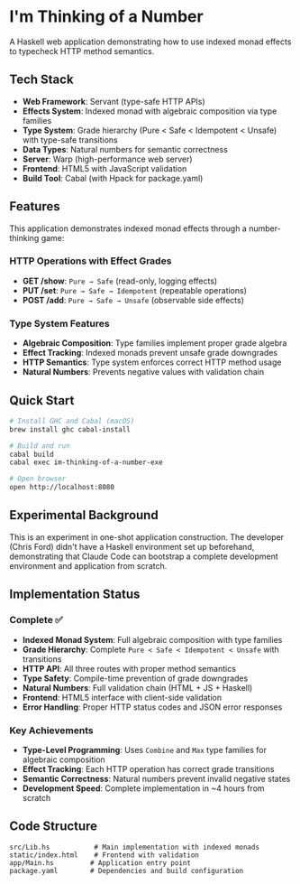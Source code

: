 # I'm Thinking of a Number

A Haskell web application demonstrating how to use indexed monad effects to typecheck HTTP method semantics.

## Tech Stack

- **Web Framework**: Servant (type-safe HTTP APIs)
- **Effects System**: Indexed monad with algebraic composition via type families
- **Type System**: Grade hierarchy (Pure < Safe < Idempotent < Unsafe) with type-safe transitions  
- **Data Types**: Natural numbers for semantic correctness
- **Server**: Warp (high-performance web server)
- **Frontend**: HTML5 with JavaScript validation
- **Build Tool**: Cabal (with Hpack for package.yaml)

## Features

This application demonstrates indexed monad effects through a number-thinking game:

### HTTP Operations with Effect Grades
- **GET /show**: `Pure → Safe` (read-only, logging effects)
- **PUT /set**: `Pure → Safe → Idempotent` (repeatable operations)  
- **POST /add**: `Pure → Safe → Unsafe` (observable side effects)

### Type System Features
- **Algebraic Composition**: Type families implement proper grade algebra
- **Effect Tracking**: Indexed monads prevent unsafe grade downgrades
- **HTTP Semantics**: Type system enforces correct HTTP method usage
- **Natural Numbers**: Prevents negative values with validation chain

## Quick Start

```bash
# Install GHC and Cabal (macOS)
brew install ghc cabal-install

# Build and run
cabal build
cabal exec im-thinking-of-a-number-exe

# Open browser
open http://localhost:8080
```

## Experimental Background

This is an experiment in one-shot application construction. The developer (Chris Ford) didn't have a Haskell environment set up beforehand, demonstrating that Claude Code can bootstrap a complete development environment and application from scratch.

## Implementation Status

### Complete ✅
- **Indexed Monad System**: Full algebraic composition with type families
- **Grade Hierarchy**: Complete `Pure < Safe < Idempotent < Unsafe` with transitions
- **HTTP API**: All three routes with proper method semantics
- **Type Safety**: Compile-time prevention of grade downgrades  
- **Natural Numbers**: Full validation chain (HTML + JS + Haskell)
- **Frontend**: HTML5 interface with client-side validation
- **Error Handling**: Proper HTTP status codes and JSON error responses

### Key Achievements
- **Type-Level Programming**: Uses `Combine` and `Max` type families for algebraic composition
- **Effect Tracking**: Each HTTP operation has correct grade transitions
- **Semantic Correctness**: Natural numbers prevent invalid negative states
- **Development Speed**: Complete implementation in ~4 hours from scratch

## Code Structure

```
src/Lib.hs           # Main implementation with indexed monads
static/index.html    # Frontend with validation
app/Main.hs         # Application entry point
package.yaml        # Dependencies and build configuration
```